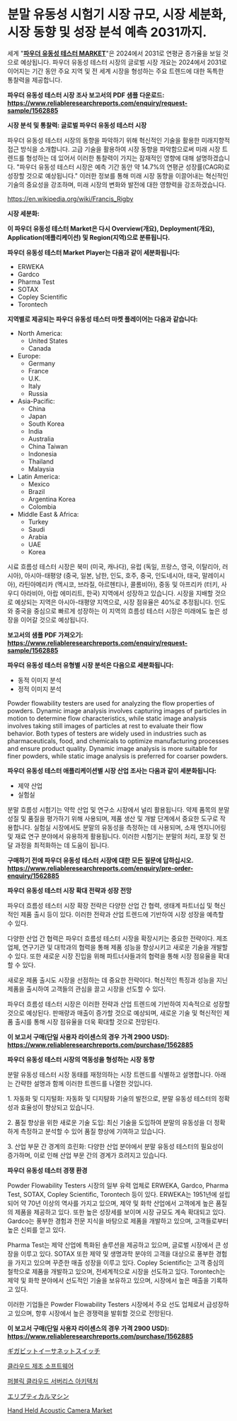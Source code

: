 <p><h1>분말 유동성 시험기 시장 규모, 시장 세분화, 시장 동향 및 성장 분석 예측 2031까지.</h1></p><p>세계 "<strong><a href="https://www.reliableresearchreports.com/powder-flowability-testers-r1562885">파우더 유동성 테스터 MARKET</a></strong>"은 2024에서 2031로 연평균 증가율을 보일 것으로 예상됩니다. 파우더 유동성 테스터 시장의 글로벌 시장 개요는 2024에서 2031로 이어지는 기간 동안 주요 지역 및 전 세계 시장을 형성하는 주요 트렌드에 대한 독특한 통찰력을 제공합니다.</p>
<p><strong>파우더 유동성 테스터 시장 조사 보고서의 PDF 샘플 다운로드: <a href="https://www.reliableresearchreports.com/enquiry/request-sample/1562885">https://www.reliableresearchreports.com/enquiry/request-sample/1562885</a></strong></p>
<p><strong>시장 분석 및 통찰력: 글로벌 파우더 유동성 테스터 시장</strong></p>
<p><p>파우더 유동성 테스터 시장의 동향을 파악하기 위해 혁신적인 기술을 활용한 미래지향적 접근 방식을 소개합니다. 고급 기술을 활용하여 시장 동향을 파악함으로써 미래 시장 트렌드를 형성하는 데 있어서 이러한 통찰력이 가지는 잠재적인 영향에 대해 설명하겠습니다. "파우더 유동성 테스터 시장은 예측 기간 동안 약 14.7%의 연평균 성장률(CAGR)로 성장할 것으로 예상됩니다." 이러한 정보를 통해 미래 시장 동향을 이끌어내는 혁신적인 기술의 중요성을 강조하며, 미래 시장의 변화와 발전에 대한 영향력을 강조하겠습니다.</p></p>
<p><a href="%7CAUTHORITHY_DOMAIN_URL%7C">https://en.wikipedia.org/wiki/Francis_Rigby</a></p>
<p><strong>시장 세분화:</strong></p>
<p><strong>이 파우더 유동성 테스터 Market은 다시 Overview(개요), Deployment(개요), Application(애플리케이션) 및 Region(지역)으로 분류됩니다.</strong></p>
<p><strong>파우더 유동성 테스터 Market Player는 다음과 같이 세분화됩니다:</strong></p>
<p><ul><li>ERWEKA</li><li>Gardco</li><li>Pharma Test</li><li>SOTAX</li><li>Copley Scientific</li><li>Torontech</li></ul></p>
<p><strong>지역별로 제공되는 파우더 유동성 테스터 마켓 플레이어는 다음과 같습니다:</strong></p>
<p><ul>
    <li>
        North America:
        <ul>
            <li>United States</li>
            <li>Canada</li>
        </ul>
    </li>
    <li>
        Europe:
        <ul>
            <li>Germany</li>
            <li>France</li>
            <li>U.K.</li>
            <li>Italy</li>
            <li>Russia</li>
        </ul>
    </li>
    <li>
        Asia-Pacific:
        <ul>
            <li>China</li>
            <li>Japan</li>
            <li>South Korea</li>
            <li>India</li>
            <li>Australia</li>
            <li>China Taiwan</li>
            <li>Indonesia</li>
            <li>Thailand</li>
            <li>Malaysia</li>
        </ul>
    </li>
    <li>
        Latin America:
        <ul>
            <li>Mexico</li>
            <li>Brazil</li>
            <li>Argentina Korea</li>
            <li>Colombia</li>
        </ul>
    </li>
    <li>
        Middle East & Africa:
        <ul>
            <li>Turkey</li>
            <li>Saudi</li>
            <li>Arabia</li>
            <li>UAE</li>
            <li>Korea</li>
        </ul>
    </li>
    </ul></p>
<p><p>시료 흐름성 테스터 시장은 북미 (미국, 캐나다), 유럽 (독일, 프랑스, 영국, 이탈리아, 러시아), 아시아-태평양 (중국, 일본, 남한, 인도, 호주, 중국, 인도네시아, 태국, 말레이시아), 라틴아메리카 (멕시코, 브라질, 아르헨티나, 콜롬비아), 중동 및 아프리카 (터키, 사우디 아라비아, 아랍 에미리트, 한국) 지역에서 성장하고 있습니다. 시장을 지배할 것으로 예상되는 지역은 아시아-태평양 지역으로, 시장 점유율은 40%로 추정됩니다. 인도와 중국을 중심으로 빠르게 성장하는 이 지역의 흐름성 테스터 시장은 미래에도 높은 성장을 이어갈 것으로 예상됩니다.</p></p>
<p><strong>보고서의 샘플 PDF 가져오기: <a href="https://www.reliableresearchreports.com/enquiry/request-sample/1562885">https://www.reliableresearchreports.com/enquiry/request-sample/1562885</a></strong></p>
<p><strong>파우더 유동성 테스터 유형별 시장 분석은 다음으로 세분화됩니다:</strong></p>
<p><ul><li>동적 이미지 분석</li><li>정적 이미지 분석</li></ul></p>
<p><p>Powder flowability testers are used for analyzing the flow properties of powders. Dynamic image analysis involves capturing images of particles in motion to determine flow characteristics, while static image analysis involves taking still images of particles at rest to evaluate their flow behavior. Both types of testers are widely used in industries such as pharmaceuticals, food, and chemicals to optimize manufacturing processes and ensure product quality. Dynamic image analysis is more suitable for finer powders, while static image analysis is preferred for coarser powders.</p></p>
<p><strong>파우더 유동성 테스터 애플리케이션별 시장 산업 조사는 다음과 같이 세분화됩니다:</strong></p>
<p><ul><li>제약 산업</li><li>실험실</li></ul></p>
<p><p>분말 흐름성 시험기는 약학 산업 및 연구소 시장에서 널리 활용됩니다. 약제 품목의 분말 성질 및 품질을 평가하기 위해 사용되며, 제품 생산 및 개발 단계에서 중요한 도구로 작용합니다. 실험실 시장에서도 분말의 유동성을 측정하는 데 사용되며, 소재 엔지니어링 및 재료 연구 분야에서 유용하게 활용됩니다. 이러한 시험기는 분말의 처리, 포장 및 전달 과정을 최적화하는 데 도움이 됩니다.</p></p>
<p><strong>구매하기 전에 파우더 유동성 테스터 시장에 대한 모든 질문에 답하십시오. <a href="https://www.reliableresearchreports.com/enquiry/pre-order-enquiry/1562885">https://www.reliableresearchreports.com/enquiry/pre-order-enquiry/1562885</a></strong></p>
<p><strong>파우더 유동성 테스터 시장 확대 전략과 성장 전망</strong></p>
<p><p>파우더 흐름성 테스터 시장 확장 전략은 다양한 산업 간 협력, 생태계 파트너십 및 혁신적인 제품 출시 등이 있다. 이러한 전략과 산업 트렌드에 기반하여 시장 성장을 예측할 수 있다.</p><p>다양한 산업 간 협력은 파우더 흐름성 테스터 시장을 확장시키는 중요한 전략이다. 제조업체, 연구기관 및 대학과의 협력을 통해 제품 성능을 향상시키고 새로운 기술을 개발할 수 있다. 또한 새로운 시장 진입을 위해 파트너사들과의 협력을 통해 시장 점유율을 확대할 수 있다.</p><p>새로운 제품 출시도 시장을 선점하는 데 중요한 전략이다. 혁신적인 특징과 성능을 지닌 제품을 출시하여 고객들의 관심을 끌고 시장을 선도할 수 있다.</p><p>파우더 흐름성 테스터 시장은 이러한 전략과 산업 트렌드에 기반하여 지속적으로 성장할 것으로 예상된다. 판매량과 매출이 증가할 것으로 예상되며, 새로운 기술 및 혁신적인 제품 출시를 통해 시장 점유율을 더욱 확대할 것으로 전망된다.</p></p>
<p><strong>이 보고서 구매(단일 사용자 라이센스의 경우 가격 2900 USD): <a href="https://www.reliableresearchreports.com/purchase/1562885">https://www.reliableresearchreports.com/purchase/1562885</a></strong></p>
<p><strong>파우더 유동성 테스터 시장의 역동성을 형성하는 시장 동향</strong></p>
<p><p>분말 유동성 테스터 시장 동태를 재정의하는 시장 트렌드를 식별하고 설명합니다. 아래는 간략한 설명과 함께 이러한 트렌드를 나열한 것입니다.</p><p>1. 자동화 및 디지털화: 자동화 및 디지턈화 기술의 발전으로, 분말 유동성 테스터의 정확성과 효율성이 향상되고 있습니다.</p><p>2. 품질 향상을 위한 새로운 기술 도입: 최신 기술을 도입하여 분말의 유동성을 더 정확하게 측정하고 분석할 수 있어 품질 향상에 기여하고 있습니다.</p><p>3. 산업 부문 간 경계의 흐린화: 다양한 산업 분야에서 분말 유동성 테스터의 필요성이 증가하며, 이로 인해 산업 부문 간의 경계가 흐려지고 있습니다.</p></p>
<p><strong>파우더 유동성 테스터 경쟁 환경</strong></p>
<p><p>Powder Flowability Testers 시장의 일부 유력 업체로 ERWEKA, Gardco, Pharma Test, SOTAX, Copley Scientific, Torontech 등이 있다. ERWEKA는 1951년에 설립되어 약 70년 이상의 역사를 가지고 있으며, 제약 및 화학 산업에서 고객에게 높은 품질의 제품을 제공하고 있다. 또한 높은 성장세를 보이며 시장 규모도 계속 확대되고 있다. Gardco는 풍부한 경험과 전문 지식을 바탕으로 제품을 개발하고 있으며, 고객들로부터 높은 신뢰를 얻고 있다. </p><p>Pharma Test는 제약 산업에 특화된 솔루션을 제공하고 있으며, 글로벌 시장에서 큰 성장을 이루고 있다. SOTAX 또한 제약 및 생명과학 분야의 고객을 대상으로 풍부한 경험을 가지고 있으며 꾸준한 매출 성장을 이루고 있다. Copley Scientific는 고객 중심의 철학으로 제품을 개발하고 있으며, 전세계적으로 시장을 선도하고 있다. Torontech는 제약 및 화학 분야에서 선도적인 기술을 보유하고 있으며, 시장에서 높은 매출을 기록하고 있다. </p><p>이러한 기업들은 Powder Flowability Testers 시장에서 주요 선도 업체로서 급성장하고 있으며, 향후 시장에서 높은 경쟁력을 발휘할 것으로 전망된다.</p></p>
<p><strong>이 보고서 구매(단일 사용자 라이센스의 경우 가격 2900 USD): <a href="https://www.reliableresearchreports.com/purchase/1562885">https://www.reliableresearchreports.com/purchase/1562885</a></strong></p>
<p><p><a href="https://github.com/roulaayoub-saad/Market-Research-Report-List-3/blob/main/180652270846.md">ギガビットイーサネットスイッチ</a></p><p><a href="https://medium.com/@conradkirrlin76575/%ED%81%B4%EB%9D%BC%EC%9A%B0%EB%93%9C-%EC%A0%9C%EC%A1%B0-%EC%86%8C%ED%94%84%ED%8A%B8%EC%9B%A8%EC%96%B4-%EC%8B%9C%EC%9E%A5-%EA%B7%9C%EB%AA%A8-%EB%B0%8F-%EC%A0%90%EC%9C%A0%EC%9C%A8-%EB%B6%84%EC%84%9D-%EC%84%B1%EC%9E%A5-%ED%8A%B8%EB%A0%8C%EB%93%9C-%EB%B0%8F-%EC%98%88%EC%B8%A1-2024-2031-4e53cb5d4c55">클라우드 제조 소프트웨어</a></p><p><a href="https://github.com/Nicolasrown5/Market-Research-Report-List-2/blob/main/366336888258.md">퍼블릭 클라우드 서버리스 아키텍처</a></p><p><a href="https://github.com/schmahlson/Market-Research-Report-List-3/blob/main/829326270847.md">エリプティカルマシン</a></p><p><a href="https://www.linkedin.com/pulse/global-hand-held-acoustic-camera-industry-research-report-ohzke?trackingId=4jB2xoeBTJmiHaJnOJvdcQ%3D%3D">Hand Held Acoustic Camera Market</a></p></p>